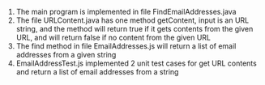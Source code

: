 1. The main program is implemented in file FindEmailAddresses.java
2. The file URLContent.java has one method getContent, input is an URL string, and the method will return true if it gets contents from the given URL, and will return false if no content from the given URL
3. The find method in file EmailAddresses.js will return a list of email addresses from a given string
4. EmailAddressTest.js implemented 2 unit test cases for get URL contents and return a list of email addresses from a string
